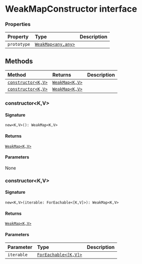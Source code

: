 # WeakMapConstructor interface










### Properties

| Property	   | Type	| Description|
|:-------------|:-------|:-----------|
|`prototype`      | [`WeakMap<any,any>`](weakmap.md) |  |




## Methods

| Method	   |  Returns	| Description|
|:-------------|:-------|:-----------|
|[`constructor<K,V>`](#constructor<k,v>)      | [`WeakMap<K,V>`](weakmap.md) |  |
|[`constructor<K,V>`](#constructor<k,v>)      | [`WeakMap<K,V>`](weakmap.md) |  |




### constructor<K,V>



#### Signature
`new<K,V>(): WeakMap<K,V>`

#### Returns
[`WeakMap<K,V>`](weakmap.md)


#### Parameters
None


### constructor<K,V>



#### Signature
`new<K,V>(iterable: ForEachable<[K,V]>): WeakMap<K,V>`

#### Returns
[`WeakMap<K,V>`](weakmap.md)


#### Parameters


| Parameter	   | Type    | Description |
|:-------------|:---------------|:------------|
| `iterable`    | [`ForEachable<[K,V]>`](foreachable.md) |  |

